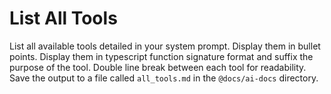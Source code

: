 # List All Tools

List all available tools detailed in your system prompt. Display them in bullet points. Display them in typescript function signature format and suffix the purpose of the tool. Double line break between each tool for readability. Save the output to a file called `all_tools.md` in the `@docs/ai-docs` directory.
